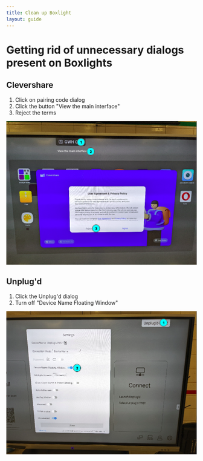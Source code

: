 ```yaml
---
title: Clean up Boxlight
layout: guide
---
```


# Getting rid of unnecessary dialogs present on Boxlights
## Clevershare
1. Click on pairing code dialog
2. Click the button "View the main interface"
3. Reject the terms

![steps to disable Clevershare](mimio-clean-1.png)

## Unplug'd
1. Click the Unplug'd dialog
2. Turn off "Device Name Floating Window"

![steps to disable Unplug'd](mimio-clean-2.png)